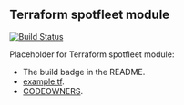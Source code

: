 ## Terraform spotfleet module

[![Build Status](https://travis-ci.com/telia-oss/terraform-aws-spotfleet.svg?branch=master)](https://travis-ci.com/telia-oss/terraform-aws-spotfleet)

Placeholder for Terraform spotfleet module:

- The build badge in the README.
- [example.tf](examples/default/example.tf).
- [CODEOWNERS](CODEOWNERS).
